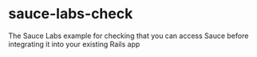 # sauce-labs-check
The Sauce Labs example for checking that you can access Sauce before integrating it into your existing Rails app
